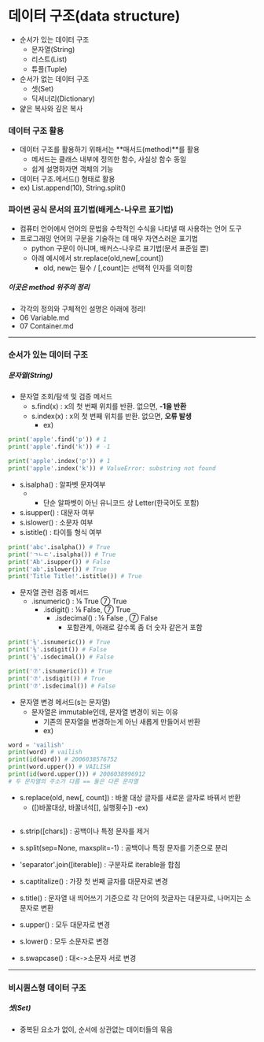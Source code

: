 # 데이터 구조(data structure)
- 순서가 있는 데이터 구조
  - 문자열(String)
  - 리스트(List)
  - 튜플(Tuple)
- 순서가 없는 데이터 구조
  - 셋(Set)
  - 딕셔너리(Dictionary)
- 얉은 복사와 깊은 복사

### 데이터 구조 활용
- 데이터 구조를 활용하기 위해서는 **매서드(method)**를 활용
  - 메서드는 클래스 내부에 정의한 함수, 사실상 함수 동일
  - 쉽게 설명하자면 객체의 기능
- 데이터 구조.메서드() 형태로 활용
- ex) List.append(10), String.split()

### 파이썬 공식 문서의 표기법(배케스-나우르 표기법)
- 컴퓨터 언어에서 언어의 문법을 수학적인 수식을 나타낼 때 사용하는 언어 도구
- 프로그래밍 언어의 구문을 기술하는 데 매우 자연스러운 표기법
  - python 구문이 아니며, 배커스-나우르 표기법(문서 표준일 뿐)
  - 아래 예시에서 str.replace(old,new[,count])
    - old, new는 필수 / [,count]는 선택적 인자를 의미함

##### 이곳은 method 위주의 정리
- 각각의 정의와 구체적인 설명은 아래에 정리!
- 06 Variable.md
- 07 Container.md

---

### 순서가 있는 데이터 구조
##### 문자열(String)
- 문자열 조회/탐색 및 검증 메서드
  - s.find(x) : x의 첫 번째 위치를 반환. 없으면, **-1을 반환**
  - s.index(x) : x의 첫 번째 위치를 반환. 없으면, **오류 발생**
    - ex)
```python
print('apple'.find('p')) # 1
print('apple'.find('k')) # -1

print('apple'.index('p')) # 1
print('apple'.index('k')) # ValueError: substring not found
```
  - s.isalpha() : 알파벳 문자여부
    - * 단순 알파벳이 아닌 유니코드 상 Letter(한국어도 포함)
  - s.isupper() : 대문자 여부
  - s.islower() : 소문자 여부
  - s.istitle() : 타이틀 형식 여부
```python
print('abc'.isalpha()) # True
print('ㄱㄴㄷ'.isalpha()) # True
print('Ab'.isupper()) # False
print('ab'.islower()) # True
print('Title Title!'.istitle()) # True
```
- 문자열 관련 검증 메서드
  - .isnumeric() : ⅛ True ⑦ True
    - .isdigit() : ⅛ False, ⑦ True
       - .isdecimal() : ⅛ False , ⑦ False
         - 포함관계, 아래로 갈수록 좀 더 숫자 같은거 포함
```python
print('⅛'.isnumeric()) # True
print('⅛'.isdigit()) # False
print('⅛'.isdecimal()) # False

print('⑦'.isnumeric()) # True
print('⑦'.isdigit()) # True
print('⑦'.isdecimal()) # False
```
- 문자열 변경 메서드(s는 문자열)
  - 문자열은 immutable인데, 문자열 변경이 되는 이유
    - 기존의 문자열을 변경하는게 아닌 새롭게 만들어서 반환
    - ex)
```python
word = 'vailish'
print(word) # vailish
print(id(word)) # 2006038576752
print(word.upper()) # VAILISH
print(id(word.upper())) # 2006038996912
# 두 문자열의 주소가 다름 == 둘은 다른 문자열
```
  - s.replace(old, new[, count]) : 바꿀 대상 글자를 새로운 글자로 바꿔서 반환
    - ([)바꿀대상, 바꿀녀석[], 실행횟수])
    -ex)
```python

```
  - s.strip([chars]) : 공백이나 특정 문자를 제거
  - s.split(sep=None, maxsplit=-1) : 공백이나 특정 문자를 기준으로 분리
  
  - 'separator'.join([iterable]) : 구분자로 iterable을 합침

  - s.captitalize() : 가장 첫 번째 글자를 대문자로 변경
  - s.title() : 문자열 내 띄어쓰기 기준으로 각 단어의 첫글자는 대문자로, 나머지는 소문자로 변환

  - s.upper() : 모두 대문자로 변경
  - s.lower() : 모두 소문자로 변경
  - s.swapcase() : 대<->소문자 서로 변경
---

### 비시퀀스형 데이터 구조
##### 셋(Set)
- 중복된 요소가 없이, 순서에 상관없는 데이터들의 묶음